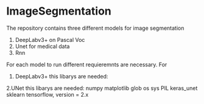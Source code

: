 # ImageSegmentation

The repository contains three different models for image segmentation

1. DeepLabv3+ on Pascal Voc
2. Unet for medical data
3. Rnn

For each model to run different requieremnts are necessary.
For 
1. DeepLabv3+ this libarys are needed:

2.UNet this libarys are needed:
numpy
matplotlib
glob
os
sys
PIL 
keras_unet
sklearn
tensorflow, version = 2.x
